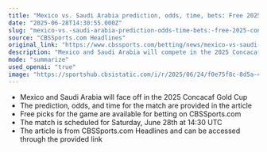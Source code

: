 ```yaml
---
title: "Mexico vs. Saudi Arabia prediction, odds, time, bets: Free 2025 Concacaf Gold Cup picks for Saturday, June 28"
date: "2025-06-28T14:30:55.000Z"
slug: "mexico-vs.-saudi-arabia-prediction-odds-time-bets:-free-2025-concacaf-gold-cup-picks-for-saturday-june-28"
source: "CBSSports.com Headlines"
original_link: "https://www.cbssports.com/betting/news/mexico-vs-saudi-arabia-prediction-odds-time-bets-free-2025-concacaf-gold-cup-picks-for-saturday-june-28/"
description: "Mexico and Saudi Arabia will compete in the 2025 Concacaf Gold Cup on June 28th at 14:30 UTC, with predictions, odds, and free picks available on CBSSports.com."
mode: "summarize"
used_openai: "true"
image: "https://sportshub.cbsistatic.com/i/r/2025/06/24/f0e75f8c-8d5a-4199-876d-d744899d1782/thumbnail/1200x675/c6d4ca3f953aad23b4955e70bcbcdbb3/usatsi-26488460.jpg"
---
```


- Mexico and Saudi Arabia will face off in the 2025 Concacaf Gold Cup
- The prediction, odds, and time for the match are provided in the article
- Free picks for the game are available for betting on CBSSports.com
- The match is scheduled for Saturday, June 28th at 14:30 UTC
- The article is from CBSSports.com Headlines and can be accessed through the provided link